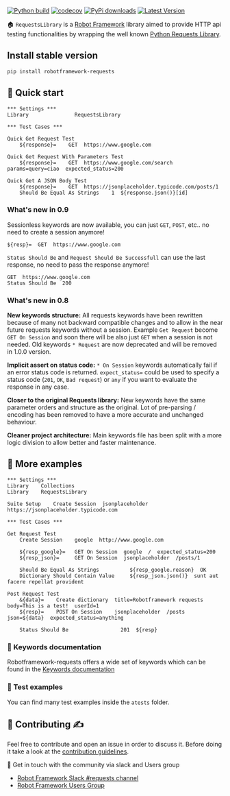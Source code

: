 [![Python build](https://github.com/MarketSquare/robotframework-requests/actions/workflows/pythonapp.yml/badge.svg)](https://github.com/MarketSquare/robotframework-requests/actions/workflows/pythonapp.yml)
[![codecov](https://codecov.io/gh/MarketSquare/robotframework-requests/branch/master/graph/badge.svg)](https://codecov.io/gh/MarketSquare/robotframework-requests)
[![PyPi downloads](https://img.shields.io/pypi/dm/robotframework-requests)](https://pypi.python.org/pypi/robotframework-requests)
[![Latest Version](https://img.shields.io/pypi/v/robotframework-requests)](https://pypi.python.org/pypi/robotframework-requests)

🏠 ``RequestsLibrary`` is a [Robot Framework](https://robotframework.org/) library
aimed to provide HTTP api testing functionalities by wrapping the well known [Python Requests Library](https://github.com/kennethreitz/requests).

## Install stable version
```sh
pip install robotframework-requests
```

## 🤖 Quick start
```robotframework
*** Settings ***
Library               RequestsLibrary

*** Test Cases ***

Quick Get Request Test
    ${response}=    GET  https://www.google.com

Quick Get Request With Parameters Test
    ${response}=    GET  https://www.google.com/search  params=query=ciao  expected_status=200

Quick Get A JSON Body Test
    ${response}=    GET  https://jsonplaceholder.typicode.com/posts/1
    Should Be Equal As Strings    1  ${response.json()}[id]
```

### What's new in 0.9
Sessionless keywords are now available, you can just `GET`, `POST`, etc.. no need to create a session anymore!
```robotframework
${resp}=  GET  https://www.google.com
```

`Status Should Be` and `Request Should Be Successfull` can use the last response, no need to pass the response anymore!
```robotframework
GET  https://www.google.com
Status Should Be  200
```

### What's new in 0.8

**New keywords structure:**
All requests keywords have been rewritten because of many not backward compatible changes
and to allow in the near future requests keywords without a session.
Example `Get Request` become `GET On Session` and soon there will be also just `GET`
when a session is not needed.
Old keywords `* Request` are now deprecated and will be removed in 1.0.0 version.

**Implicit assert on status code:**
`* On Session` keywords automatically fail if an error status code is returned.
`expect_status=` could be used to specify a status code (`201`, `OK`, `Bad request`)
or `any` if you want to evaluate the response in any case.

**Closer to the original Requests library:**
New keywords have the same parameter orders and structure as the original.
Lot of pre-parsing / encoding has been removed to have a more accurate and unchanged behaviour.

**Cleaner project architecture:**
Main keywords file has been split with a more logic division to allow better and faster maintenance.

## 🤖 More examples
```robotframework
*** Settings ***                                                                                       
Library    Collections                                                                                 
Library    RequestsLibrary                                                                             
                                                                                                       
Suite Setup    Create Session  jsonplaceholder  https://jsonplaceholder.typicode.com                   
                                                                                                       
*** Test Cases ***                                                                                     
                                                                                                       
Get Request Test                                                                                       
    Create Session    google  http://www.google.com                                                    
                                                                                                       
    ${resp_google}=   GET On Session  google  /  expected_status=200                                   
    ${resp_json}=     GET On Session  jsonplaceholder  /posts/1                                        
                                                                                                       
    Should Be Equal As Strings          ${resp_google.reason}  OK                                      
    Dictionary Should Contain Value     ${resp_json.json()}  sunt aut facere repellat provident        
                                                                                                       
Post Request Test                                                                                      
    &{data}=    Create dictionary  title=Robotframework requests  body=This is a test!  userId=1       
    ${resp}=    POST On Session    jsonplaceholder  /posts  json=${data}  expected_status=anything     
                                                                                                       
    Status Should Be                 201  ${resp}                                                      
```

### 📖 Keywords documentation
Robotframework-requests offers a wide set of keywords which can be found in the [Keywords documentation](http://marketsquare.github.io/robotframework-requests/doc/RequestsLibrary.html)

### 🔬 Test examples
You can find many test examples inside the `atests` folder.

## 🤝 Contributing ✍️
Feel free to contribute and open an issue in order to discuss it. Before doing it take a look at the [contribution guidelines](CONTRIBUTING.md).

📢 Get in touch with the community via slack and Users group
- [Robot Framework Slack #requests channel](https://robotframework-slack-invite.herokuapp.com/)
- [Robot Framework Users Group](https://groups.google.com/forum/#!forum/robotframework-users)

